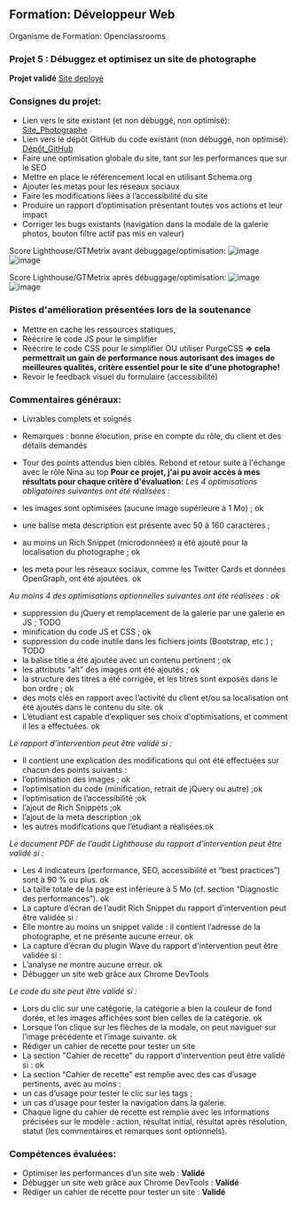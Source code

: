 ## Formation: Développeur Web
Organisme de Formation: Openclassrooms

### Projet 5 : Débuggez et optimisez un site de photographe
**Projet validé**
[Site deployé](https://arnaud-goguelin.github.io/OC_Projet5_Debug_Optimisation_Portfolio_Photographe/)

### Consignes du projet:
  - Lien vers le site existant (et non débuggé, non optimisé): [Site_Photographe](https://nina-carducci.github.io/)
  - Lien vers le dépôt GitHub du code existant (non débuggé, non optimisé): [Dépôt_GitHub](https://github.com/nina-carducci/nina-carducci.github.io)
  - Faire une optimisation globale du site, tant sur les performances que sur le SEO
  - Mettre en place le référencement local en utilisant Schema.org
  - Ajouter les metas pour les réseaux sociaux
  - Faire les modifications liées à l’accessibilité du site
  - Produire un rapport d’optimisation présentant toutes vos actions et leur impact
  - Corriger les bugs existants (navigation dans la modale de la galerie photos, bouton filtre actif pas mis en valeur)

Score Lighthouse/GTMetrix avant débuggage/optimisation:
![image](https://github.com/Arnaud-Goguelin/OC_Projet5_Debug_Optimisation_Portfolio_Photographe/assets/124574198/efe72a48-0c74-4c78-a12f-67e01608fd68)
![image](https://github.com/Arnaud-Goguelin/OC_Projet5_Debug_Optimisation_Portfolio_Photographe/assets/124574198/04383aa5-2046-40cf-b47c-6a550955fa00)

Score Lighthouse/GTMetrix après débuggage/optimisation:
![image](https://github.com/Arnaud-Goguelin/OC_Projet5_Debug_Optimisation_Portfolio_Photographe/assets/124574198/f597a049-3608-4915-9af5-5c83dc83371b)
![image](https://github.com/Arnaud-Goguelin/OC_Projet5_Debug_Optimisation_Portfolio_Photographe/assets/124574198/3138ff9d-096c-4216-9862-c6490dcc6fdd)

### Pistes d'amélioration présentées lors de la soutenance
  - Mettre en cache les ressources statiques,
  - Réécrire le code JS pour le simplifier
  - Réécrire le code CSS pour le simplifier OU utiliser PurgeCSS
    **=> cela permettrait un gain de performance nous autorisant des images de meilleures qualités, critère essentiel pour le site d'une photographe!**
  - Revoir le feedback visuel du formulaire (accessibilité) 

### Commentaires généraux:
  - Livrables complets et soignés
  - Remarques : bonne élocution, prise en compte du rôle, du client et des détails demandés
  - Tour des points attendus bien ciblés. Rebond et retour suite à l'échange avec le rôle Nina au top
**Pour ce projet, j'ai pu avoir accès à mes résultats pour chaque critère d'évaluation:**
*Les 4 optimisations obligatoires suivantes ont été réalisées :*

  - les images sont optimisées (aucune image supérieure à 1 Mo) ; ok
  - une balise meta description est présente avec 50 à 160 caractères ;
  - au moins un Rich Snippet (microdonnées) a été ajouté pour la localisation du photographe ; ok
  - les meta pour les réseaux sociaux, comme les Twitter Cards et données OpenGraph, ont été ajoutées. ok

*Au moins 4 des optimisations optionnelles suivantes ont été réalisées : ok*
  - suppression du jQuery et remplacement de la galerie par une galerie en JS ; TODO
  - minification du code JS et CSS ; ok
  - suppression du code inutile dans les fichiers joints (Bootstrap, etc.) ; TODO
  - la balise title a été ajoutée avec un contenu pertinent ; ok
  - les attributs “alt” des images ont été ajoutés ; ok
  - la structure des titres a été corrigée, et les titres sont exposés dans le bon ordre ; ok
  - des mots clés en rapport avec l’activité du client et/ou sa localisation ont été ajoutés dans le contenu du site. ok
  - L’étudiant est capable d’expliquer ses choix d'optimisations, et comment il les a effectuées. ok

*Le rapport d’intervention peut être validé si :*
  - Il contient une explication des modifications qui ont été effectuées sur chacun des points suivants :
  - l’optimisation des images ; ok
  - l’optimisation du code (minification, retrait de jQuery ou autre) ;ok
  - l’optimisation de l’accessibilité ;ok
  - l’ajout de Rich Snippets ;ok
  - l’ajout de la meta description ;ok
  - les autres modifications que l’étudiant a réalisées.ok

*Le document PDF de l’audit Lighthouse du rapport d'intervention peut être validé si :*
  - Les 4 indicateurs (performance, SEO, accessibilité et “best practices”) sont à 90 % ou plus. ok
  - La taille totale de la page est inférieure à 5 Mo (cf. section “Diagnostic des performances”). ok
  - La capture d’écran de l’audit Rich Snippet du rapport d'intervention peut être validée si :
  - Elle montre au moins un snippet valide : il contient l’adresse de la photographe, et ne présente aucune erreur. ok
  - La capture d’écran du plugin Wave du rapport d'intervention peut être validée si :
  - L’analyse ne montre aucune erreur. ok
  - Débugger un site web grâce aux Chrome DevTools

*Le code du site peut être validé si :*
  - Lors du clic sur une catégorie, la catégorie a bien la couleur de fond dorée, et les images affichées sont bien celles de la catégorie. ok
  - Lorsque l’on clique sur les flèches de la modale, on peut naviguer sur l’image précédente et l’image suivante. ok
  - Rédiger un cahier de recette pour tester un site
  - La section "Cahier de recette" du rapport d’intervention peut être validé si : ok
  - La section “Cahier de recette” est remplie avec des cas d’usage pertinents, avec au moins :
  - un cas d’usage pour tester le clic sur les tags ;
  - un cas d’usage pour tester la navigation dans la galerie.
  - Chaque ligne du cahier de recette est remplie avec les informations précisées sur le modèle : action, résultat initial, résultat après résolution, statut (les commentaires et remarques sont optionnels).
    
### Compétences évaluées:
  - Optimiser les performances d’un site web : **Validé**
  - Débugger un site web grâce aux Chrome DevTools : **Validé**
  - Rédiger un cahier de recette pour tester un site : **Validé**
